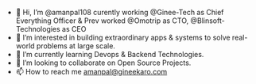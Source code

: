 - 👋 Hi, I’m @amanpal108 curently working @Ginee-Tech as Chief Everything Officer & Prev worked @Omotrip as CTO, @Blinsoft-Technologies as CEO
- 👀 I’m interested in building extraordinary apps & systems to solve real-world problems at large scale.
- 🌱 I’m currently learning Devops & Backend Technologies.
- 💞️ I’m looking to collaborate on Open Source Projects.
- 📫 How to reach me amanpal@gineekaro.com

<!---
amanpal108/amanpal108 is a ✨ special ✨ repository because its `README.md` (this file) appears on your GitHub profile.
You can click the Preview link to take a look at your changes.
--->
